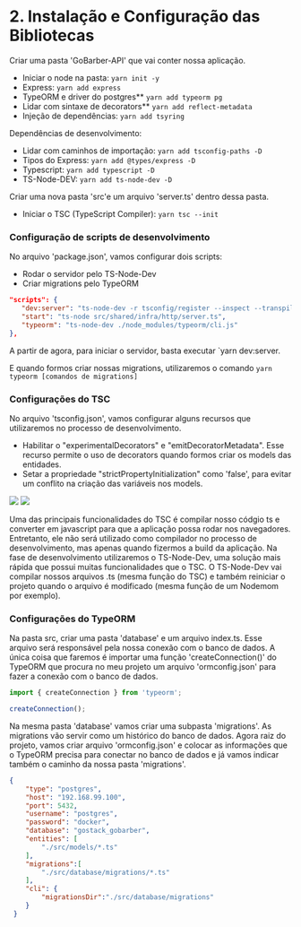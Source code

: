 # 2. Instalação e Configuração das Bibliotecas

Criar uma pasta 'GoBarber-API' que vai conter nossa aplicação.

* Iniciar o node na pasta: `yarn init -y`
* Express: `yarn add express`
* TypeORM e driver do postgres\*\* `yarn add typeorm pg`
* Lidar com sintaxe de decorators\*\* `yarn add reflect-metadata`
* Injeção de dependências: `yarn add tsyring`

Dependências de desenvolvimento:

* Lidar com caminhos de importação: `yarn add tsconfig-paths -D`
* Tipos do Express: `yarn add @types/express -D`
* Typescript: `yarn add typescript -D`
* TS-Node-DEV: `yarn add ts-node-dev -D`

Criar uma nova pasta 'src'e um arquivo 'server.ts' dentro dessa pasta.

* Iniciar o TSC (TypeScript Compiler): `yarn tsc --init`

### Configuração de scripts de desenvolvimento

No arquivo 'package.json', vamos configurar dois scripts:

* Rodar o servidor pelo TS-Node-Dev
* Criar migrations pelo TypeORM

```json
"scripts": {
   "dev:server": "ts-node-dev -r tsconfig/register --inspect --transpileOnly --ignore node_modules src/shared/infra/http/server.ts",
   "start": "ts-node src/shared/infra/http/server.ts",
   "typeorm": "ts-node-dev ./node_modules/typeorm/cli.js"
},
```

A partir de agora, para iniciar o servidor, basta executar \`yarn dev:server.

E quando formos criar nossas migrations, utilizaremos o comando `yarn typeorm [comandos de migrations]`

### Configurações do TSC

No arquivo 'tsconfig.json', vamos configurar alguns recursos que utilizaremos no processo de desenvolvimento.

* Habilitar o "experimentalDecorators" e "emitDecoratorMetadata". Esse recurso permite o uso de decorators quando formos criar os models das entidades.
* Setar a propriedade "strictPropertyInitialization" como 'false', para evitar um conflito na criação das variáveis nos models.

![](https://ik.imagekit.io/dxwebster/Screenshot\_4\_6A8paM9eZ.png) ![](https://ik.imagekit.io/dxwebster/Screenshot\_3\_aEMMCnGho.png)

Uma das principais funcionalidades do TSC é compilar nosso códgio ts e converter em javascript para que a aplicação possa rodar nos navegadores. Entretanto, ele não será utilizado como compilador no processo de desenvolvimento, mas apenas quando fizermos a build da aplicação. Na fase de desenvolvimento utilizaremos o TS-Node-Dev, uma solução mais rápida que possui muitas funcionalidades que o TSC. O TS-Node-Dev vai compilar nossos arquivos .ts (mesma função do TSC) e também reiniciar o projeto quando o arquivo é modificado (mesma função de um Nodemom por exemplo).

### Configurações do TypeORM

Na pasta src, criar uma pasta 'database' e um arquivo index.ts. Esse arquivo será responsável pela nossa conexão com o banco de dados. A única coisa que faremos é importar uma função 'createConnection()' do TypeORM que procura no meu projeto um arquivo 'ormconfig.json' para fazer a conexão com o banco de dados.

```ts
import { createConnection } from 'typeorm'; 

createConnection();
```

Na mesma pasta 'database' vamos criar uma subpasta 'migrations'. As migrations vão servir como um histórico do banco de dados. Agora raiz do projeto, vamos criar arquivo 'ormconfig.json' e colocar as informações que o TypeORM precisa para conectar no banco de dados e já vamos indicar também o caminho da nossa pasta 'migrations'.

```json
{
    "type": "postgres",
    "host": "192.168.99.100",
    "port": 5432,
    "username": "postgres",
    "password": "docker",
    "database": "gostack_gobarber",
    "entities": [
        "./src/models/*.ts"
    ],
    "migrations":[
        "./src/database/migrations/*.ts"
    ],
    "cli": {
        "migrationsDir":"./src/database/migrations"
    }
 }
```
